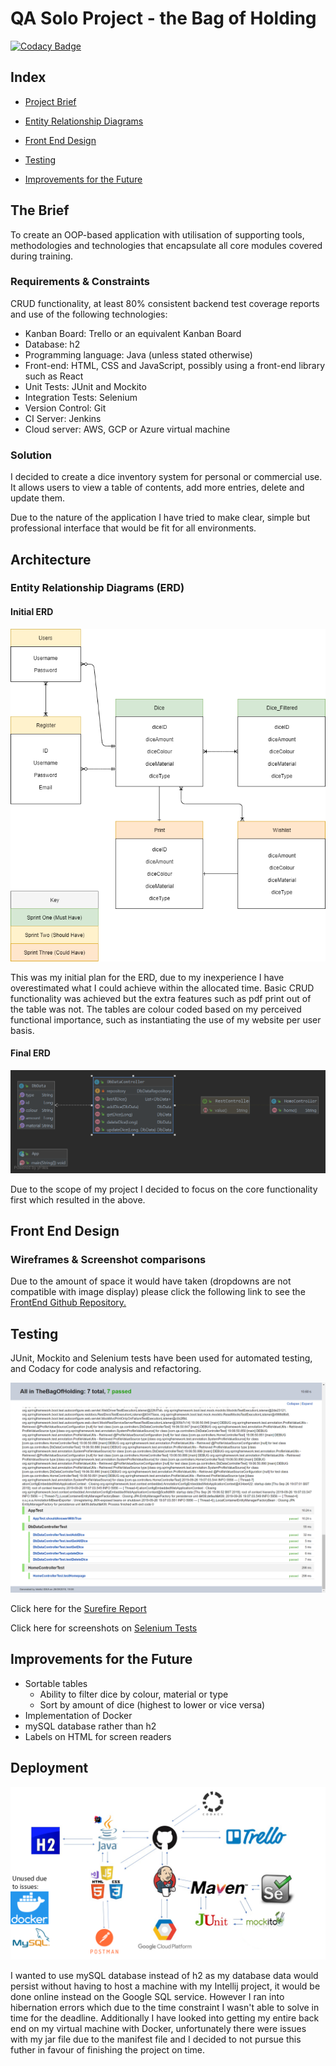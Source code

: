 # QA Solo Project - the Bag of Holding
[![Codacy Badge](https://api.codacy.com/project/badge/Grade/8bd1cb7d793f4b0181804f256cb2fa47)](https://www.codacy.com/manual/Kanimi/theBagofHoldingBackEnd?utm_source=github.com&amp;utm_medium=referral&amp;utm_content=Kanimi/theBagofHoldingBackEnd&amp;utm_campaign=Badge_Grade)

## Index

* [Project Brief](#brief)
   
* [Entity Relationship Diagrams](#ERD)
     
* [Front End Design](#FE)

* [Testing](#testing)

* [Improvements for the Future](#improve)

<a name="brief"></a>
## The Brief

To create an OOP-based application with utilisation of supporting tools, methodologies and technologies that encapsulate all core modules covered during training.

### Requirements & Constraints
CRUD functionality, at least 80% consistent backend test coverage reports and use of the following technologies:
* Kanban Board: Trello or an equivalent Kanban Board
* Database: h2
* Programming language: Java (unless stated otherwise)
* Front-end: HTML, CSS and JavaScript, possibly using a front-end library such as React
* Unit Tests: JUnit and Mockito
* Integration Tests: Selenium
* Version Control: Git
* CI Server: Jenkins
* Cloud server: AWS, GCP or Azure virtual machine

### Solution

I decided to create a dice inventory system for personal or commercial use. It allows users to view a table of contents, add more entries, delete and update them.

Due to the nature of the application I have tried to make clear, simple but professional interface that would be fit for all environments. 

<a name="architecture"></a>
## Architecture
<a name="ERD"></a>
### Entity Relationship Diagrams (ERD)
#### Initial ERD
![Proposed ERD](/Documentation/ERD_Proposed.png "Proposed Entity Relationship Diagram")

This was my initial plan for the ERD, due to my inexperience I have overestimated what I could achieve within the allocated time. Basic CRUD functionality was achieved but the extra features such as pdf print out of the table was not. The tables are colour coded based on my perceived functional importance, such as instantiating the use of my website per user basis. 

#### Final ERD
![Final ERD](/Documentation/ERD_Final.png "Final Entity Relationship Diagram")

Due to the scope of my project I decided to focus on the core functionality first which resulted in the above. 

<a name="FE"></a>
## Front End Design
### Wireframes & Screenshot comparisons

Due to the amount of space it would have taken (dropdowns are not compatible with image display) please click the following link to see the [FrontEnd Github Repository.](https://github.com/Kanimi/theBagofHoldingFrontEnd)

<a name="testing"></a>
## Testing

JUnit, Mockito and Selenium tests have been used for automated testing, and Codacy for code analysis and refactoring.

![JUnit/Mockito Report](/Documentation/Junit_Mockito_Report.png "JUnit/Mockito Report")

Click here for the [Surefire Report](/target/site/surefire-report.html)

Click here for screenshots on [Selenium Tests](https://github.com/Kanimi/theBagofHoldingSelenium)

<a name="improve"></a>
## Improvements for the Future

* Sortable tables 
    * Ability to filter dice by colour, material or type
    * Sort by amount of dice (highest to lower or vice versa)
* Implementation of Docker
* mySQL database rather than h2
* Labels on HTML for screen readers

<a name="depl"></a>
## Deployment

![Deployment Pipeline](/Documentation/CI_pipeline.png "Continuous Integration Pipeline")

I wanted to use mySQL database instead of h2 as my database data would persist without having to host a machine with my Intellij project, it would be done online instead on the Google SQL service. However I ran into hibernation errors which due to the time constraint I wasn't able to solve in time for the deadline. Additionally I have looked into getting my entire back end on my virtual machine with Docker, unfortunately there were issues with my jar file due to the manifest file and I decided to not pursue this futher in favour of finishing the project on time. 